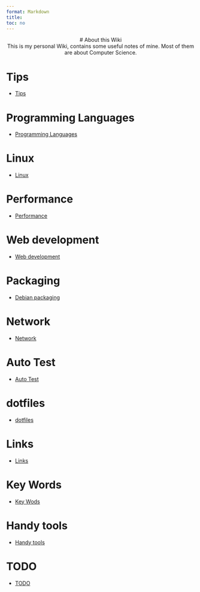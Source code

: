 ```yaml
---
format: Markdown
title: 
toc: no
---
```


<center>
# About this Wiki
</center>
<center>This is my personal Wiki, contains some useful notes of mine.
Most of them are about Computer Science. </center>

# Tips
* [Tips]()

# Programming Languages
* [Programming Languages]()

# Linux
* [Linux]()

# Performance
* [Performance]()

# Web development
* [Web development]()

# Packaging
* [Debian packaging]()

# Network
* [Network]()

# Auto Test
* [Auto Test]()
 
# dotfiles
* [dotfiles]()

# Links
* [Links]()

# Key Words
* [Key Wods]()

# Handy tools
* [Handy tools]()

# TODO
* [TODO]()